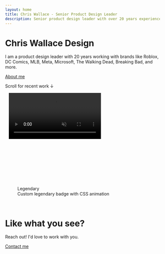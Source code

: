 ```yaml
---
layout: home
title: Chris Wallace - Senior Product Design Leader
description: Senior product design leader with over 20 years experience building teams, mentoring designers, and creating high-craft digital experiences. Seeking a leadership role where I can grow design organizations and connect great people.
---
```


<div class="content-container-wo mb-12">
  <div class="fade-in-element mt-[240px] lg:mt-[15svh] mb-[1vh] max-w-[calc(100vw-40px)] mx-auto">
    <h1 class="!mb-4">Chris Wallace Design</h1>
    <p>I am a product design leader with 20 years working with brands like Roblox, DC Comics, MLB, Meta, Microsoft, The Walking Dead, Breaking Bad, and more.</p>
    <p><a href="/bio/">About me</a></p>
    <p class="mt-20 !mb-4">Scroll for recent work &darr;</p>
  </div>
  <picture class="fade-in-element">
    <source media="(max-width: 480px)" 
            srcset="https://ik.imagekit.io/UltraDAO/chriswallace.net/plymouth-street-mobile-mobile.png?tr=w-800,q-60,f-auto">
    <source media="(min-width: 481px)" 
            srcset="https://ik.imagekit.io/UltraDAO/chriswallace.net/plymouth-street-mobile-desktop.png?tr=w-800,q-60,f-auto 800w,
                    https://ik.imagekit.io/UltraDAO/chriswallace.net/plymouth-street-mobile-desktop.png?tr=w-1200,q-60,f-auto 1200w,
                    https://ik.imagekit.io/UltraDAO/chriswallace.net/plymouth-street-mobile-desktop.png?tr=w-1600,q-60,f-auto 1600w,
                    https://ik.imagekit.io/UltraDAO/chriswallace.net/plymouth-street-mobile-desktop.png?tr=w-2500,q-60,f-auto 2500w">
    <img src="https://ik.imagekit.io/UltraDAO/chriswallace.net/plymouth-street-mobile-desktop.png?tr=w-2500,q-60,f-auto"
         class="fade-in-element w-full block mb-1.5" 
         alt="" 
         loading="lazy">
  </picture>
  <picture class="fade-in-element">
    <source media="(max-width: 480px)" 
            srcset="https://ik.imagekit.io/UltraDAO/chriswallace.net/compendium-mobile.png?tr=w-800,q-60,f-auto">
    <source media="(min-width: 481px)" 
            srcset="https://ik.imagekit.io/UltraDAO/chriswallace.net/compendium-desktop.png?tr=w-800,q-60,f-auto 800w,
                    https://ik.imagekit.io/UltraDAO/chriswallace.net/compendium-desktop.png?tr=w-1200,q-60,f-auto 1200w,
                    https://ik.imagekit.io/UltraDAO/chriswallace.net/compendium-desktop.png?tr=w-1600,q-60,f-auto 1600w,
                    https://ik.imagekit.io/UltraDAO/chriswallace.net/compendium-desktop.png?tr=w-2500,q-60,f-auto 2500w">
    <img src="https://ik.imagekit.io/UltraDAO/chriswallace.net/compendium-desktop.png?tr=w-2500,q-60,f-auto"
         class="fade-in-element w-full block mb-1.5" 
         alt="" 
         loading="lazy">
  </picture>
  <picture class="fade-in-element">
    <source media="(max-width: 480px)" 
            srcset="https://ik.imagekit.io/UltraDAO/chriswallace.net/compendium-2-mobile.png?tr=w-800,q-60,f-auto">
    <source media="(min-width: 481px)" 
            srcset="https://ik.imagekit.io/UltraDAO/chriswallace.net/compendium-2-desktop.png?tr=w-800,q-60,f-auto 800w,
                    https://ik.imagekit.io/UltraDAO/chriswallace.net/compendium-2-desktop.png?tr=w-1200,q-60,f-auto 1200w,
                    https://ik.imagekit.io/UltraDAO/chriswallace.net/compendium-2-desktop.png?tr=w-1600,q-60,f-auto 1600w,
                    https://ik.imagekit.io/UltraDAO/chriswallace.net/compendium-2-desktop.png?tr=w-2500,q-60,f-auto 2500w">
    <img src="https://ik.imagekit.io/UltraDAO/chriswallace.net/compendium-2-desktop.png?tr=w-2500,q-60,f-auto"
         class="fade-in-element w-full block mb-1.5" 
         alt="" 
         loading="lazy">
  </picture>
  <video src="https://ik.imagekit.io/UltraDAO/chriswallace.net/demo-workflows.mov/ik-video.mp4" autoplay loop nocontrols muted></video>
  <picture class="fade-in-element">
    <source media="(max-width: 480px)" 
            srcset="https://ik.imagekit.io/UltraDAO/chriswallace.net/dc3-reader-mobile.png?tr=w-800,q-60,f-auto">
    <source media="(min-width: 481px)" 
            srcset="https://ik.imagekit.io/UltraDAO/chriswallace.net/dc3-reader-desktop.png?tr=w-800,q-60,f-auto 800w,
                    https://ik.imagekit.io/UltraDAO/chriswallace.net/dc3-reader-desktop.png?tr=w-1200,q-60,f-auto 1200w,
                    https://ik.imagekit.io/UltraDAO/chriswallace.net/dc3-reader-desktop.png?tr=w-1600,q-60,f-auto 1600w,
                    https://ik.imagekit.io/UltraDAO/chriswallace.net/dc3-reader-desktop.png?tr=w-2500,q-60,f-auto 2500w">
    <img src="https://ik.imagekit.io/UltraDAO/chriswallace.net/dc3-reader-desktop.png?tr=w-2500,q-60,f-auto"
         class="fade-in-element w-full block mb-1.5" 
         alt="" 
         loading="lazy">
  </picture>
  <picture class="fade-in-element">
    <source media="(max-width: 480px)" 
            srcset="https://ik.imagekit.io/UltraDAO/chriswallace.net/overdrive-quests-mobile.png?tr=w-800,q-60,f-auto">
    <source media="(min-width: 481px)" 
            srcset="https://ik.imagekit.io/UltraDAO/chriswallace.net/overdrive-quests-desktop.png?tr=w-800,q-60,f-auto 800w,
                    https://ik.imagekit.io/UltraDAO/chriswallace.net/overdrive-quests-desktop.png?tr=w-1200,q-60,f-auto 1200w,
                    https://ik.imagekit.io/UltraDAO/chriswallace.net/overdrive-quests-desktop.png?tr=w-1600,q-60,f-auto 1600w,
                    https://ik.imagekit.io/UltraDAO/chriswallace.net/overdrive-quests-desktop.png?tr=w-2500,q-60,f-auto 2500w">
    <img src="https://ik.imagekit.io/UltraDAO/chriswallace.net/overdrive-quests-desktop.png?tr=w-2500,q-60,f-auto"
         class="fade-in-element w-full block mb-1.5" 
         alt="" 
         loading="lazy">
  </picture>
  <picture class="fade-in-element">
    <source media="(max-width: 480px)" 
            srcset="https://ik.imagekit.io/UltraDAO/chriswallace.net/overdrive-market-mobile.png?tr=w-800,q-60,f-auto">
    <source media="(min-width: 481px)" 
            srcset="https://ik.imagekit.io/UltraDAO/chriswallace.net/overdrive-market-desktop.png?tr=w-800,q-60,f-auto 800w,
                    https://ik.imagekit.io/UltraDAO/chriswallace.net/overdrive-market-desktop.png?tr=w-1200,q-60,f-auto 1200w,
                    https://ik.imagekit.io/UltraDAO/chriswallace.net/overdrive-market-desktop.png?tr=w-1600,q-60,f-auto 1600w,
                    https://ik.imagekit.io/UltraDAO/chriswallace.net/overdrive-market-desktop.png?tr=w-2500,q-60,f-auto 2500w">
    <img src="https://ik.imagekit.io/UltraDAO/chriswallace.net/overdrive-market-desktop.png?tr=w-2500,q-60,f-auto"
         class="fade-in-element w-full block mb-1.5" 
         alt="" 
         loading="lazy">
  </picture>
  <picture class="fade-in-element">
    <source media="(max-width: 480px)" 
            srcset="https://ik.imagekit.io/UltraDAO/chriswallace.net/overdrive-comic-mobile.png?tr=w-800,q-60,f-auto">
    <source media="(min-width: 481px)" 
            srcset="https://ik.imagekit.io/UltraDAO/chriswallace.net/overdrive-comic-desktop.png?tr=w-800,q-60,f-auto 800w,
                    https://ik.imagekit.io/UltraDAO/chriswallace.net/overdrive-comic-desktop.png?tr=w-1200,q-60,f-auto 1200w,
                    https://ik.imagekit.io/UltraDAO/chriswallace.net/overdrive-comic-desktop.png?tr=w-1600,q-60,f-auto 1600w,
                    https://ik.imagekit.io/UltraDAO/chriswallace.net/overdrive-comic-desktop.png?tr=w-2500,q-60,f-auto 2500w">
    <img src="https://ik.imagekit.io/UltraDAO/chriswallace.net/overdrive-comic-desktop.png?tr=w-2500,q-60,f-auto"
         class="fade-in-element w-full block mb-1.5" 
         alt="" 
         loading="lazy">
  </picture>
  <picture>
    <source media="(max-width: 480px)" 
            srcset="https://ik.imagekit.io/UltraDAO/chriswallace.net/redacted-mlb-game-mobile.png?tr=w-800,q-60,f-auto">
    <source media="(min-width: 481px)" 
            srcset="https://ik.imagekit.io/UltraDAO/chriswallace.net/redacted-mlb-game-desktop.png?tr=w-800,q-60,f-auto 800w,
                    https://ik.imagekit.io/UltraDAO/chriswallace.net/redacted-mlb-game-desktop.png?tr=w-1200,q-60,f-auto 1200w,
                    https://ik.imagekit.io/UltraDAO/chriswallace.net/redacted-mlb-game-desktop.png?tr=w-1600,q-60,f-auto 1600w,
                    https://ik.imagekit.io/UltraDAO/chriswallace.net/redacted-mlb-game-desktop.png?tr=w-2500,q-60,f-auto 2500w">
    <img src="https://ik.imagekit.io/UltraDAO/chriswallace.net/redacted-mlb-game-desktop.png?tr=w-2500,q-60,f-auto"
         class="fade-in-element mb-1.5" 
         alt="" 
         loading="lazy">
  </picture>
  <img src="https://ik.imagekit.io/UltraDAO/chriswallace.net/2.slide.png?tr=w-2500,q-60,f-auto" srcset="https://ik.imagekit.io/UltraDAO/chriswallace.net/2.slide.png?tr=w-400,q-60,f-auto 400w, https://ik.imagekit.io/UltraDAO/chriswallace.net/2.slide.png?tr=w-800,q-60,f-auto 800w, https://ik.imagekit.io/UltraDAO/chriswallace.net/2.slide.png?tr=w-1200,q-60,f-auto 1200w, https://ik.imagekit.io/UltraDAO/chriswallace.net/2.slide.png?tr=w-1600,q-60,f-auto 1600w, https://ik.imagekit.io/UltraDAO/chriswallace.net/2.slide.png?tr=w-2500,q-60,f-auto 2500w" sizes="100vw" class="bg-black/30 fade-in-element w-full block mb-1.5" alt="" loading="lazy">
  <img src="https://ik.imagekit.io/UltraDAO/chriswallace.net/3.slide.png?tr=w-2500,q-60,f-auto" srcset="https://ik.imagekit.io/UltraDAO/chriswallace.net/3.slide.png?tr=w-400,q-60,f-auto 400w, https://ik.imagekit.io/UltraDAO/chriswallace.net/3.slide.png?tr=w-800,q-60,f-auto 800w, https://ik.imagekit.io/UltraDAO/chriswallace.net/3.slide.png?tr=w-1200,q-60,f-auto 1200w, https://ik.imagekit.io/UltraDAO/chriswallace.net/3.slide.png?tr=w-1600,q-60,f-auto 1600w, https://ik.imagekit.io/UltraDAO/chriswallace.net/3.slide.png?tr=w-2500,q-60,f-auto 2500w" sizes="100vw" class="bg-black/30 fade-in-element w-full block mb-1.5" alt="" loading="lazy">
  <img src="https://ik.imagekit.io/UltraDAO/chriswallace.net/4.slide.png?tr=w-2500,q-60,f-auto" srcset="https://ik.imagekit.io/UltraDAO/chriswallace.net/4.slide.png?tr=w-400,q-60,f-auto 400w, https://ik.imagekit.io/UltraDAO/chriswallace.net/4.slide.png?tr=w-800,q-60,f-auto 800w, https://ik.imagekit.io/UltraDAO/chriswallace.net/4.slide.png?tr=w-1200,q-60,f-auto 1200w, https://ik.imagekit.io/UltraDAO/chriswallace.net/4.slide.png?tr=w-1600,q-60,f-auto 1600w, https://ik.imagekit.io/UltraDAO/chriswallace.net/4.slide.png?tr=w-2500,q-60,f-auto 2500w" sizes="100vw" class="bg-black/30 fade-in-element w-full block mb-1.5" alt="" loading="lazy">
  <img src="https://ik.imagekit.io/UltraDAO/chriswallace.net/5.slide.png?tr=w-2500,q-60,f-auto" srcset="https://ik.imagekit.io/UltraDAO/chriswallace.net/5.slide.png?tr=w-400,q-60,f-auto 400w, https://ik.imagekit.io/UltraDAO/chriswallace.net/5.slide.png?tr=w-800,q-60,f-auto 800w, https://ik.imagekit.io/UltraDAO/chriswallace.net/5.slide.png?tr=w-1200,q-60,f-auto 1200w, https://ik.imagekit.io/UltraDAO/chriswallace.net/5.slide.png?tr=w-1600,q-60,f-auto 1600w, https://ik.imagekit.io/UltraDAO/chriswallace.net/5.slide.png?tr=w-2500,q-60,f-auto 2500w" sizes="100vw" class="bg-black/30 fade-in-element w-full block mb-1.5" alt="" loading="lazy">
  <img src="https://ik.imagekit.io/UltraDAO/chriswallace.net/6.slide.png?tr=w-2500,q-60,f-auto" srcset="https://ik.imagekit.io/UltraDAO/chriswallace.net/6.slide.png?tr=w-400,q-60,f-auto 400w, https://ik.imagekit.io/UltraDAO/chriswallace.net/6.slide.png?tr=w-800,q-60,f-auto 800w, https://ik.imagekit.io/UltraDAO/chriswallace.net/6.slide.png?tr=w-1200,q-60,f-auto 1200w, https://ik.imagekit.io/UltraDAO/chriswallace.net/6.slide.png?tr=w-1600,q-60,f-auto 1600w, https://ik.imagekit.io/UltraDAO/chriswallace.net/6.slide.png?tr=w-2500,q-60,f-auto 2500w" sizes="100vw" class="bg-black/30 fade-in-element w-full block mb-1.5" alt="" loading="lazy">
  <img src="https://ik.imagekit.io/UltraDAO/chriswallace.net/7.slide.png?tr=w-2500,q-60,f-auto" srcset="https://ik.imagekit.io/UltraDAO/chriswallace.net/7.slide.png?tr=w-400,q-60,f-auto 400w, https://ik.imagekit.io/UltraDAO/chriswallace.net/7.slide.png?tr=w-800,q-60,f-auto 800w, https://ik.imagekit.io/UltraDAO/chriswallace.net/7.slide.png?tr=w-1200,q-60,f-auto 1200w, https://ik.imagekit.io/UltraDAO/chriswallace.net/7.slide.png?tr=w-1600,q-60,f-auto 1600w, https://ik.imagekit.io/UltraDAO/chriswallace.net/7.slide.png?tr=w-2500,q-60,f-auto 2500w" sizes="100vw" class="bg-black/30 fade-in-element w-full block mb-1.5" alt="" loading="lazy">
  <img src="https://ik.imagekit.io/UltraDAO/chriswallace.net/8.slide.png?tr=w-2500,q-60,f-auto" srcset="https://ik.imagekit.io/UltraDAO/chriswallace.net/8.slide.png?tr=w-400,q-60,f-auto 400w, https://ik.imagekit.io/UltraDAO/chriswallace.net/8.slide.png?tr=w-800,q-60,f-auto 800w, https://ik.imagekit.io/UltraDAO/chriswallace.net/8.slide.png?tr=w-1200,q-60,f-auto 1200w, https://ik.imagekit.io/UltraDAO/chriswallace.net/8.slide.png?tr=w-1600,q-60,f-auto 1600w, https://ik.imagekit.io/UltraDAO/chriswallace.net/8.slide.png?tr=w-2500,q-60,f-auto 2500w" sizes="100vw" class="bg-black/30 fade-in-element w-full block mb-1.5" alt="" loading="lazy">

  <div class="aspect-[16/9] md:mb-0.5 fade-in-element flex flex-col justify-center items-center bg-black/30 rounded-sm">
    <figure class="flex flex-col justify-center items-center gap-4">
      <div
      role="button"
      class="lgnd"
      aria-disabled="false">
        <span class="lgnd__p"></span>
        <span class="lgnd__p"></span>
        <span class="lgnd__p"></span>
        <span class="lgnd__p"></span>
        <span class="lgnd__p"></span>
        <span class="lgnd__p"></span>
        <span class="lgnd__p"></span>
        <span class="lgnd__p"></span>
        <span class="lgnd__p"></span>
        <span class="lgnd__p"></span>
        <span class="lgnd__p"></span>
        <span class="lgnd__p"></span>
        <span class="lgnd__p"></span>
        <span class="lgnd__p"></span>
        <span class="lgnd__p"></span>
        <span class="lgnd__p"></span>
        <span class="lgnd__p"></span>
        <span class="lgnd__p"></span>
        <span class="lgnd__p"></span>
        <span class="lgnd__p"></span>
        <span class="lgnd__p"></span>
        <span class="lgnd__p"></span>
        <span class="lgnd__p"></span>
        <span class="lgnd__p"></span>
        <span class="lgnd__p"></span>
        <span class="lgnd__p"></span>
        <span class="lgnd__p"></span>
        <span class="lgnd__p"></span>
        <span class="lgnd__p"></span>
        <span class="lgnd__p"></span>
        <span class="lgnd__p"></span>
        <span class="lgnd__p"></span>
        <span class="lgnd__p"></span>
        <span class="lgnd__p"></span>
        <span class="lgnd__p"></span>
        <span class="lgnd__p"></span>
        <span class="lgnd__p"></span>
        <span class="lgnd__p"></span>
        <span class="lgnd__p"></span>
        <span class="lgnd__text text-xs leading-none">Legendary</span>
        <svg class="effects" xmlns="http://www.w3.org/2000/svg"><defs><filter id="fire" color-interpolation-filters="sRGB"><feGaussianBlur in="SourceGraphic" stdDeviation="2" result="blur" /><feColorMatrix
                in="blur"
                mode="matrix"
                values="1 0 0 0 0  0 1 0 0 0  0 0 1 0 0  0 0 0 18 -7"
                result="fire"
              /><feBlend in="SourceGraphic" in2="fire" /></filter></defs></svg>
      </div>
      <figcaption class="mb-0 text-gray-400 dark:text-gray-400">Custom legendary badge with CSS animation</figcaption>
    </figure>
  </div>
  <picture class="fade-in-element">
    <source media="(max-width: 480px)" 
            srcset="https://ik.imagekit.io/UltraDAO/chriswallace.net/candy-checkout-mobile.png?tr=w-800,q-60,f-auto">
    <source media="(min-width: 481px)" 
            srcset="https://ik.imagekit.io/UltraDAO/chriswallace.net/candy-checkout-desktop.png?tr=w-800,q-60,f-auto 800w,
                    https://ik.imagekit.io/UltraDAO/chriswallace.net/candy-checkout-desktop.png?tr=w-1200,q-60,f-auto 1200w,
                    https://ik.imagekit.io/UltraDAO/chriswallace.net/candy-checkout-desktop.png?tr=w-1600,q-60,f-auto 1600w,
                    https://ik.imagekit.io/UltraDAO/chriswallace.net/candy-checkout-desktop.png?tr=w-2500,q-60,f-auto 2500w">
    <img src="https://ik.imagekit.io/UltraDAO/chriswallace.net/candy-checkout-desktop.png?tr=w-2500,q-60,f-auto"
         class="fade-in-element w-full block mb-1.5" 
         alt="" 
         loading="lazy">
  </picture>
    <picture>
    <source media="(max-width: 480px)" 
            srcset="https://ik.imagekit.io/UltraDAO/chriswallace.net/palm-quest-home-mobile.png?tr=w-800,q-60,f-auto">
    <source media="(min-width: 481px)" 
            srcset="https://ik.imagekit.io/UltraDAO/chriswallace.net/palm-quest-home-desktop.png?tr=w-800,q-60,f-auto 800w,
                    https://ik.imagekit.io/UltraDAO/chriswallace.net/palm-quest-home-desktop.png?tr=w-1200,q-60,f-auto 1200w,
                    https://ik.imagekit.io/UltraDAO/chriswallace.net/palm-quest-home-desktop.png?tr=w-1600,q-60,f-auto 1600w,
                    https://ik.imagekit.io/UltraDAO/chriswallace.net/palm-quest-home-desktop.png?tr=w-2500,q-60,f-auto 2500w">
    <img src="https://ik.imagekit.io/UltraDAO/chriswallace.net/palm-quest-home-desktop.png?tr=w-2500,q-60,f-auto"
         class="fade-in-element mb-1.5" 
         alt="" 
         loading="lazy">
  </picture>
<img src="https://ik.imagekit.io/UltraDAO/chriswallace.net/palm-quest-2.png?tr=w-2500,q-60,f-auto" srcset="https://ik.imagekit.io/UltraDAO/chriswallace.net/palm-quest-2.png?tr=w-400,q-60,f-auto 400w, https://ik.imagekit.io/UltraDAO/chriswallace.net/palm-quest-2.png?tr=w-800,q-60,f-auto 800w, https://ik.imagekit.io/UltraDAO/chriswallace.net/palm-quest-2.png?tr=w-1200,q-60,f-auto 1200w, https://ik.imagekit.io/UltraDAO/chriswallace.net/palm-quest-2.png?tr=w-1600,q-60,f-auto 1600w, https://ik.imagekit.io/UltraDAO/chriswallace.net/palm-quest-2.png?tr=w-2500,q-60,f-auto 2500w" sizes="100vw" class="fade-in-element w-full block mb-1.5" alt="" loading="lazy">
<img src="https://ik.imagekit.io/UltraDAO/chriswallace.net/palm-quest-1.png?tr=w-2500,q-60,f-auto" srcset="https://ik.imagekit.io/UltraDAO/chriswallace.net/palm-quest-1.png?tr=w-400,q-60,f-auto 400w, https://ik.imagekit.io/UltraDAO/chriswallace.net/palm-quest-1.png?tr=w-800,q-60,f-auto 800w, https://ik.imagekit.io/UltraDAO/chriswallace.net/palm-quest-1.png?tr=w-1200,q-60,f-auto 1200w, https://ik.imagekit.io/UltraDAO/chriswallace.net/palm-quest-1.png?tr=w-1600,q-60,f-auto 1600w, https://ik.imagekit.io/UltraDAO/chriswallace.net/palm-quest-1.png?tr=w-2500,q-60,f-auto 2500w" sizes="100vw" class="fade-in-element w-full block mb-1.5" alt="" loading="lazy">
<img src="https://ik.imagekit.io/UltraDAO/chriswallace.net/palm-quest-3.png?tr=w-2500,q-60,f-auto" srcset="https://ik.imagekit.io/UltraDAO/chriswallace.net/palm-quest-3.png?tr=w-400,q-60,f-auto 400w, https://ik.imagekit.io/UltraDAO/chriswallace.net/palm-quest-3.png?tr=w-800,q-60,f-auto 800w, https://ik.imagekit.io/UltraDAO/chriswallace.net/palm-quest-3.png?tr=w-1200,q-60,f-auto 1200w, https://ik.imagekit.io/UltraDAO/chriswallace.net/palm-quest-3.png?tr=w-1600,q-60,f-auto 1600w, https://ik.imagekit.io/UltraDAO/chriswallace.net/palm-quest-3.png?tr=w-2500,q-60,f-auto 2500w" sizes="100vw" class="fade-in-element w-full block mb-1.5" alt="" loading="lazy">
  <picture>
    <source media="(max-width: 480px)" 
            srcset="https://ik.imagekit.io/UltraDAO/chriswallace.net/candy-league-mobile.png?tr=w-800,q-60,f-auto">
    <source media="(min-width: 481px)" 
            srcset="https://ik.imagekit.io/UltraDAO/chriswallace.net/candy-league-desktop.png?tr=w-800,q-60,f-auto 800w,
                    https://ik.imagekit.io/UltraDAO/chriswallace.net/candy-league-desktop.png?tr=w-1200,q-60,f-auto 1200w,
                    https://ik.imagekit.io/UltraDAO/chriswallace.net/candy-league-desktop.png?tr=w-1600,q-60,f-auto 1600w,
                    https://ik.imagekit.io/UltraDAO/chriswallace.net/candy-league-desktop.png?tr=w-2500,q-60,f-auto 2500w">
    <img src="https://ik.imagekit.io/UltraDAO/chriswallace.net/candy-league-desktop.png?tr=w-2500,q-60,f-auto"
         class="fade-in-element w-full block mb-1.5" 
         alt="" 
         loading="lazy">
  </picture>
  <picture>
    <source media="(max-width: 480px)" 
            srcset="https://ik.imagekit.io/UltraDAO/chriswallace.net/candy-league-homepage-mobile.png?tr=w-800,q-60,f-auto">
    <source media="(min-width: 481px)" 
            srcset="https://ik.imagekit.io/UltraDAO/chriswallace.net/candy-league-homepage-desktop.png?tr=w-800,q-60,f-auto 800w,
                    https://ik.imagekit.io/UltraDAO/chriswallace.net/candy-league-homepage-desktop.png?tr=w-1200,q-60,f-auto 1200w,
                    https://ik.imagekit.io/UltraDAO/chriswallace.net/candy-league-homepage-desktop.png?tr=w-1600,q-60,f-auto 1600w,
                    https://ik.imagekit.io/UltraDAO/chriswallace.net/candy-league-homepage-desktop.png?tr=w-2500,q-60,f-auto 2500w">
    <img src="https://ik.imagekit.io/UltraDAO/chriswallace.net/candy-league-homepage-desktop.png?tr=w-2500,q-60,f-auto"
         class="fade-in-element w-full block mb-1.5" 
         alt="" 
         loading="lazy">
  </picture>
  <picture>
    <source media="(max-width: 480px)" 
            srcset="https://ik.imagekit.io/UltraDAO/chriswallace.net/candy-league-rewards-mobile.png?tr=w-800,q-60,f-auto">
    <source media="(min-width: 481px)" 
            srcset="https://ik.imagekit.io/UltraDAO/chriswallace.net/candy-league-rewards-desktop.png?tr=w-800,q-60,f-auto 800w,
                    https://ik.imagekit.io/UltraDAO/chriswallace.net/candy-league-rewards-desktop.png?tr=w-1200,q-60,f-auto 1200w,
                    https://ik.imagekit.io/UltraDAO/chriswallace.net/candy-league-rewards-desktop.png?tr=w-1600,q-60,f-auto 1600w,
                    https://ik.imagekit.io/UltraDAO/chriswallace.net/candy-league-rewards-desktop.png?tr=w-2500,q-60,f-auto 2500w">
    <img src="https://ik.imagekit.io/UltraDAO/chriswallace.net/candy-league-rewards-desktop.png?tr=w-2500,q-60,f-auto"
         class="fade-in-element w-full block mb-1.5" 
         alt="" 
         loading="lazy">
  </picture>
  <picture>
    <source media="(max-width: 480px)" 
            srcset="https://ik.imagekit.io/UltraDAO/chriswallace.net/candy-league-mobile-mobile.png?tr=w-800,q-60,f-auto">
    <source media="(min-width: 481px)" 
            srcset="https://ik.imagekit.io/UltraDAO/chriswallace.net/candy-league-mobile-desktop.png?tr=w-800,q-60,f-auto 800w,
                    https://ik.imagekit.io/UltraDAO/chriswallace.net/candy-league-mobile-desktop.png?tr=w-1200,q-60,f-auto 1200w,
                    https://ik.imagekit.io/UltraDAO/chriswallace.net/candy-league-mobile-desktop.png?tr=w-1600,q-60,f-auto 1600w,
                    https://ik.imagekit.io/UltraDAO/chriswallace.net/candy-league-mobile-desktop.png?tr=w-2500,q-60,f-auto 2500w">
    <img src="https://ik.imagekit.io/UltraDAO/chriswallace.net/candy-league-mobile-desktop.png?tr=w-2500,q-60,f-auto"
         class="fade-in-element w-full block mb-1.5" 
         alt="" 
         loading="lazy">
  </picture>
  <picture>
    <source media="(max-width: 480px)" srcset="https://ik.imagekit.io/UltraDAO/chriswallace.net/12d-artworks-dark-mobile.png?tr=q-60&w-480,f-auto">
    <source media="(min-width: 481px)" srcset="https://ik.imagekit.io/UltraDAO/chriswallace.net/12d-artworks-dark-desktop.png?tr=q-60&w-800,f-auto 800w,
                    https://ik.imagekit.io/UltraDAO/chriswallace.net/12d-artworks-dark-desktop.png?tr=q-60&w-1280,f-auto 1280w,
                    https://ik.imagekit.io/UltraDAO/chriswallace.net/12d-artworks-dark-desktop.png?tr=q-60&w-2560,f-auto 2560w">
    <img src="https://ik.imagekit.io/UltraDAO/chriswallace.net/12d-artworks-dark-desktop.png?tr=q-60&w-1280,f-auto" class="w-full block mb-1.5 visible" alt="" loading="lazy">
  </picture>
  <picture>
    <source media="(max-width: 480px)" srcset="https://ik.imagekit.io/UltraDAO/chriswallace.net/12d-artworks-2-mobile.png?tr=q-60&w-480,f-auto">
    <source media="(min-width: 481px)" srcset="https://ik.imagekit.io/UltraDAO/chriswallace.net/12d-artworks-2-desktop.png?tr=q-60&w-800,f-auto 800w,
                    https://ik.imagekit.io/UltraDAO/chriswallace.net/12d-artworks-2-desktop.png?tr=q-60&w-1280,f-auto 1280w,
                    https://ik.imagekit.io/UltraDAO/chriswallace.net/12d-artworks-2-desktop.png?tr=q-60&w-2560,f-auto 2560w">
    <img src="https://ik.imagekit.io/UltraDAO/chriswallace.net/12d-artworks-2-desktop.png?tr=q-60&w-1280,f-auto" class="w-full block mb-1.5 visible" alt="" loading="lazy">
  </picture>
  <picture>
    <source media="(max-width: 480px)" srcset="https://ik.imagekit.io/UltraDAO/chriswallace.net/12d-artists-dark-mobile.png?tr=q-60&w-480,f-auto">
    <source media="(min-width: 481px)" srcset="https://ik.imagekit.io/UltraDAO/chriswallace.net/12d-artists-dark-desktop.png?tr=q-60&w-800,f-auto 800w,
                    https://ik.imagekit.io/UltraDAO/chriswallace.net/12d-artists-dark-desktop.png?tr=q-60&w-1280,f-auto 1280w,
                    https://ik.imagekit.io/UltraDAO/chriswallace.net/12d-artists-dark-desktop.png?tr=q-60&w-2560,f-auto 2560w">
    <img src="https://ik.imagekit.io/UltraDAO/chriswallace.net/12d-artists-dark-desktop.png?tr=q-60&w-1280,f-auto" class="w-full block mb-1.5 visible" alt="" loading="lazy">
  </picture>
  <picture>
    <source media="(max-width: 480px)" srcset="https://ik.imagekit.io/UltraDAO/chriswallace.net/12d-artists-light-mobile.png?tr=q-60&w-480,f-auto">
    <source media="(min-width: 481px)" srcset="https://ik.imagekit.io/UltraDAO/chriswallace.net/12d-artists-light-desktop.png?tr=q-60&w-800,f-auto 800w,
                    https://ik.imagekit.io/UltraDAO/chriswallace.net/12d-artists-light-desktop.png?tr=q-60&w-1280,f-auto 1280w,
                    https://ik.imagekit.io/UltraDAO/chriswallace.net/12d-artists-light-desktop.png?tr=q-60&w-2560,f-auto 2560w">
    <img src="https://ik.imagekit.io/UltraDAO/chriswallace.net/12d-artists-light-desktop.png?tr=q-60&w-1280,f-auto" class="w-full block mb-1.5 visible" alt="" loading="lazy">
  </picture>
  <picture>
    <source media="(max-width: 480px)" srcset="https://ik.imagekit.io/UltraDAO/chriswallace.net/12d-interview-mobile.png?tr=q-60&w-480,f-auto">
    <source media="(min-width: 481px)" srcset="https://ik.imagekit.io/UltraDAO/chriswallace.net/12d-interview-desktop.png?tr=q-60&w-800,f-auto 800w,
                    https://ik.imagekit.io/UltraDAO/chriswallace.net/12d-interview-desktop.png?tr=q-60&w-1280,f-auto 1280w,
                    https://ik.imagekit.io/UltraDAO/chriswallace.net/12d-interview-desktop.png?tr=q-60&w-2560,f-auto 2560w">
    <img src="https://ik.imagekit.io/UltraDAO/chriswallace.net/12d-interview-desktop.png?tr=q-60&w-1280,f-auto" class="w-full block mb-1.5 visible" alt="" loading="lazy">
  </picture>
  <picture>
    <source media="(max-width: 480px)" srcset="https://ik.imagekit.io/UltraDAO/chriswallace.net/ultradao-creator-mobile.png?tr=q-60&w-480,f-auto">
    <source media="(min-width: 481px)" srcset="https://ik.imagekit.io/UltraDAO/chriswallace.net/ultradao-creator-desktop.png?tr=q-60&w-800,f-auto 800w,
                    https://ik.imagekit.io/UltraDAO/chriswallace.net/ultradao-creator-desktop.png?tr=q-60&w-1280,f-auto 1280w,
                    https://ik.imagekit.io/UltraDAO/chriswallace.net/ultradao-creator-desktop.png?tr=q-60&w-2560,f-auto 2560w">
    <img src="https://ik.imagekit.io/UltraDAO/chriswallace.net/ultradao-creator-desktop.png?tr=q-60&w-1280,f-auto" class="w-full block mb-1.5 visible" alt="" loading="lazy">
  </picture>
  <picture>
    <source media="(max-width: 480px)" srcset="https://ik.imagekit.io/UltraDAO/chriswallace.net/ultradao-ultrapass-mobile.png?tr=q-60&w-480,f-auto">
    <source media="(min-width: 481px)" srcset="https://ik.imagekit.io/UltraDAO/chriswallace.net/ultradao-ultrapass-desktop.png?tr=q-60&w-800,f-auto 800w,
                    https://ik.imagekit.io/UltraDAO/chriswallace.net/ultradao-ultrapass-desktop.png?tr=q-60&w-1280,f-auto 1280w,
                    https://ik.imagekit.io/UltraDAO/chriswallace.net/ultradao-ultrapass-desktop.png?tr=q-60&w-2560,f-auto 2560w">
    <img src="https://ik.imagekit.io/UltraDAO/chriswallace.net/ultradao-ultrapass-desktop.png?tr=q-60&w-1280,f-auto" class="w-full block mb-1.5 visible" alt="" loading="lazy">
  </picture>
  <div class="aspect-square md:aspect-video flex flex-col justify-center items-center gap-4">
    <h1 class="!mb-0">Like what you see?</h1>
    <p class="!mb-4">Reach out! I'd love to work with you.</p>
    <a href="/contact">Contact me</a>
  </div>
</div>
